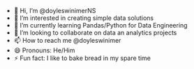 - 👋 Hi, I’m @doyleswinimerNS
- 👀 I’m interested in creating simple data solutions
- 🌱 I’m currently learning Pandas/Python for Data Engineering
- 💞️ I’m looking to collaborate on data an analytics projects
- 📫 How to reach me @doyleswinimer 
- 😄 Pronouns: He/Him
- ⚡ Fun fact: I like to bake bread in my spare time 

<!---
doyleswinimerNS/doyleswinimerNS is a ✨ special ✨ repository because its `README.md` (this file) appears on your GitHub profile.
You can click the Preview link to take a look at your changes.
--->

